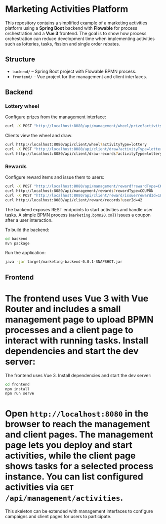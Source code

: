# Marketing Activities Platform

This repository contains a simplified example of a marketing activities platform using a **Spring Boot** backend with **Flowable** for process orchestration and a **Vue 3** frontend. The goal is to show how process orchestration can reduce development time when implementing activities such as lotteries, tasks, fission and single order rebates.

## Structure

- `backend/` – Spring Boot project with Flowable BPMN process.
- `frontend/` – Vue project for the management and client interfaces.

## Backend


### Lottery wheel

Configure prizes from the management interface:

```bash
curl -X POST "http://localhost:8080/api/management/wheel/prize?activityType=lottery&name=Car&probability=0.1"
```

Clients view the wheel and draw:

```bash
curl http://localhost:8080/api/client/wheel?activityType=lottery
curl -X POST "http://localhost:8080/api/client/draw?activityType=lottery&userId=42"
curl http://localhost:8080/api/client/draw-records?activityType=lottery&userId=42
```

### Rewards

Configure reward items and issue them to users:

```bash
curl -X POST "http://localhost:8080/api/management/reward?rewardType=COUPON&name=10%25off&detail=code123"
curl http://localhost:8080/api/management/rewards?rewardType=COUPON
curl -X POST "http://localhost:8080/api/client/reward/issue?rewardId=1&userId=42"
curl http://localhost:8080/api/client/reward/records?userId=42
```

The backend exposes REST endpoints to start activities and handle user tasks. A simple BPMN process (`marketing.bpmn20.xml`) issues a coupon after a user interaction.


To build the backend:

```bash
cd backend
mvn package
```

Run the application:

```bash
java -jar target/marketing-backend-0.0.1-SNAPSHOT.jar
```

## Frontend

The frontend uses Vue 3 with Vue Router and includes a small management page
to upload BPMN processes and a client page to interact with running tasks.
Install dependencies and start the dev server:
=======
The frontend uses Vue 3. Install dependencies and start the dev server:

```bash
cd frontend
npm install
npm run serve
```

Open `http://localhost:8080` in the browser to reach the management and client
pages. The management page lets you deploy and start activities, while the
client page shows tasks for a selected process instance. You can list configured
activities via `GET /api/management/activities`.
=======
This skeleton can be extended with management interfaces to configure campaigns and client pages for users to participate.
